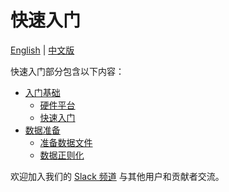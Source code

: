 # 快速入门

[English](../EN_getting_started/README.md) | [中文版](README_CN.md)

快速入门部分包含以下内容：

- [入门基础](basics)
    - [硬件平台](./basics/hardware_platform.md)
    - [快速入门](./basics/quickstart.md)
- [数据准备](data_preparation)
    - [准备数据文件](./data_preparation/data_file_consideration.md)
    - [数据正则化](./data_preparation/data_normalization.md)

欢迎加入我们的 [Slack 频道](https://join.slack.com/t/milvusio/shared_invite/enQtNzY1OTQ0NDI3NjMzLWNmYmM1NmNjOTQ5MGI5NDhhYmRhMGU5M2NhNzhhMDMzY2MzNDdlYjM5ODQ5MmE3ODFlYzU3YjJkNmVlNDQ2ZTk) 与其他用户和贡献者交流。
